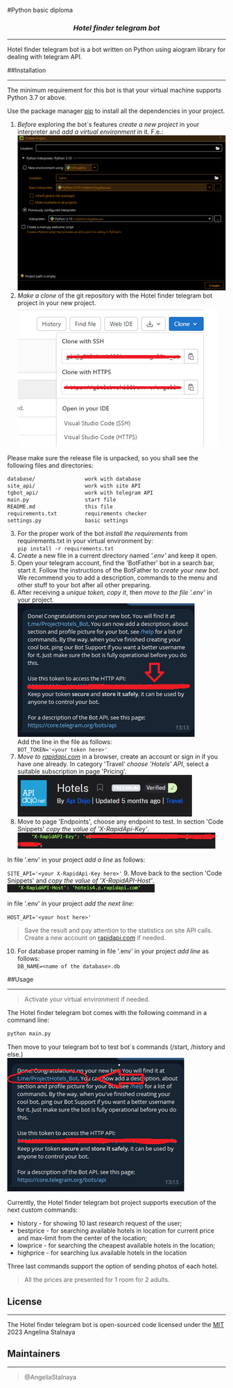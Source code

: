 #Python basic diploma

### <center>_Hotel finder telegram bot_

___
Hotel finder telegram bot is a bot written on Python using aiogram library for dealing with telegram API.

##Installation 
___
The minimum requirement for this bot is that your virtual machine supports Python 3.7 or above.

Use the package manager [pip](https://pip.pypa.io/en/stable/) to install all the dependencies in your project.
 
1. _Before_ exploring the bot\`s features _create a new project_ in your interpreter and _add a virtual environment_  in it. F.e.: <br>
 ![](./img/1.png)
2. _Make a clone_ of the git repository with the Hotel finder telegram bot project  in your new project. <br>
![](./img/2.png) <br>

Please make sure the release file is unpacked, so you shall see the following files and directories:

```
database/                work with database
site_api/                work with site API
tgbot_api/               work with telegram API
main.py                  start file
README.md                this file
requirements.txt         requirements checker     
settings.py              basic settings
```
3. For the proper work of the bot _install the requirements_ from requirements.txt in your virtual environment by: <br>
`pip install -r requirements.txt`
4. _Create_ a new file in a current directory named _'.env'_ and keep it open.
5. Open your telegram account, find the 'BotFather' bot in a search bar, start it. Follow the instructions of the BotFather to _create your new bot_.<br>
We recommend you to add a description, commands to the menu and other stuff to your bot after all other preparing.
6. After receiving a  _unique token, copy it_, then _move to the file '.env'_ in your project. <br>
![](./img/3.png)<br>
Add the line in the file as follows: <br>
`BOT_TOKEN='<your token here>'` <br>
7. _Move to [rapidapi.com](https://rapidapi.com/)_ in a browser, create an account or sign in if you have one already. 
In category 'Travel' _choose 'Hotels' API_, select a suitable subscription in page 'Pricing'. <br>
![](./img/4.png)
8. Move to page 'Endpoints', choose any endpoint to test. In section 'Code Snippets' _copy the value of 'X-RapidApi-Key'_. <br>
![](./img/5.png)

In file '.env' in your project _add a line_ as follows:

`SITE_API='<your X-RapidApi-Key here>'`
9. Move back to the section 'Code Snippets' and _copy the value of 'X-RapidAPI-Host'_. <br>
![](./img/6.png)

in file '.env' in your project _add the next line_:

`HOST_API='<your host here>'`

> Save the result and pay attention to the statistics on site API calls. Create a new account on [rapidapi.com](https://rapidapi.com/) if needed.

10. For database proper naming in file '.env' in your project _add line_ as follows: <br>
`DB_NAME=<name of the database>.db`


##Usage
___
> Activate your virtual environment if needed.

The Hotel finder telegram bot comes with the following command in  a command line: <br>
``` python
python main.py
```
Then move to your telegram bot to test bot\`s commands (/start, /history and else.) <br>
![](./img/7.png)

Currently, the Hotel finder telegram bot project supports execution of the next custom commands:
* history - for showing 10 last research request of the user;
* bestprice - for searching available hotels in location for current price and max-limit from the center of the location;
* lowprice - for searching  the cheapest available hotels in the location;
* highprice - for searching lux available hotels in the location

Three last commands support the option of sending photos of  each hotel.
>All the prices are presented for 1 room for 2 adults.
 

## License
___
The Hotel finder telegram bot is open-sourced code licensed under the [MIT](https://choosealicense.com/licenses/mit/) 
2023 Angelina Stalnaya

## Maintainers
___
> @AngeliaStalnaya